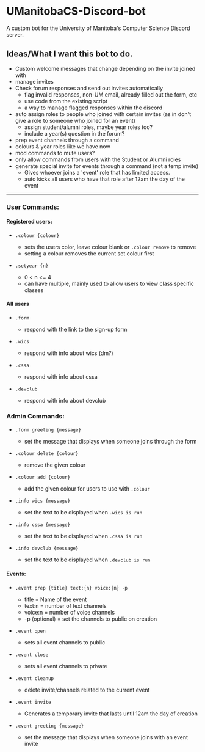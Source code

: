 # UManitobaCS-Discord-bot
A custom bot for the University of Manitoba's Computer Science Discord server. 


## Ideas/What I want this bot to do.   
- Custom welcome messages that change depending on the invite joined with 
- manage invites 
- Check forum responses and send out invites automatically  
    - flag invalid responses, non-UM email, already filled out the form, etc 
    - use code from the existing script 
    - a way to manage flagged responses within the discord 
- auto assign roles to people who joined with certain invites (as in don't give a role to someone who joined for an event) 
    - assign student/alumni roles, maybe year roles too? 
    - include a year(s) question in the forum? 
- prep event channels through a command 
- colours & year roles like we have now 
- mod commands to mute users? 
- only allow commands from users with the Student or Alumni roles 
- generate special invite for events through a command (not a temp invite)
    - Gives whoever joins a 'event' role that has limited access. 
    - auto kicks all users who have that role after 12am the day of the event

---

### User Commands:
#### Registered users:
- `.colour {colour}`
    - sets the users color, leave colour blank or `.colour remove` to remove 
    - setting a colour removes the current set colour first 

- `.setyear {n}` 
    - 0 < n <= 4 
    - can have multiple, mainly used to allow users to view class specific classes 

#### All users 
- `.form`
    - respond with the link to the sign-up form

- `.wics`
    - respond with info about wics (dm?)

- `.cssa`
    - respond with info about cssa 

- `.devclub`
    - respond with info about devclub

### Admin Commands:

- `.form greeting {message}`
    - set the message that displays when someone joins through the form

- `.colour delete {colour}`
    - remove the given colour 

- `.colour add {colour}`
    - add the given colour for users to use with `.colour`

- `.info wics {message}`
    - set the text to be displayed when `.wics is run`

- `.info cssa {message}`
    - set the text to be displayed when `.cssa is run`

- `.info devclub {message}`
    - set the text to be displayed when `.devclub is run`


#### Events:
- `.event prep {title} text:{n} voice:{n} -p`
    - title = Name of the event 
    - text:n = number of text channels 
    - voice:n = number of voice channels 
    - -p (optional) = set the channels to public on creation 

- `.event open` 
    - sets all event channels to public 

- `.event close`
    - sets all event channels to private

- `.event cleanup`
    - delete invite/channels related to the current event 

- `.event invite` 
    - Generates a temporary invite that lasts until 12am the day of creation

- `.event greeting {message}`
    - set the message that displays when someone joins with an event invite